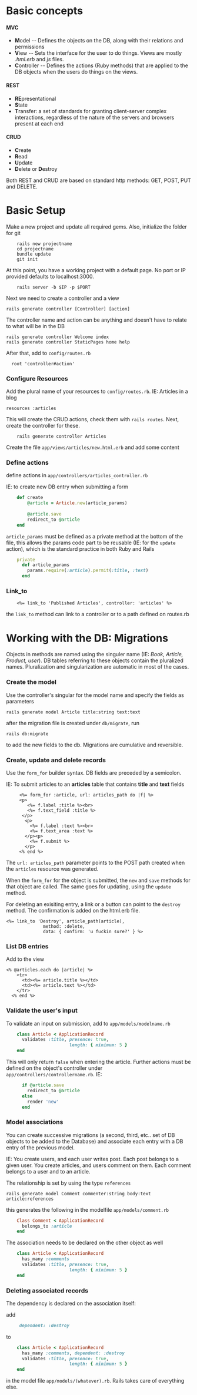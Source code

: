 # Basic concepts

#### MVC

* **M**odel -- Defines the objects on the DB, along with their relations and permissions
* **V**iew -- Sets the interface for the user to do things. Views are mostly _.hml.erb_ and _js_ files.
* **C**ontroller -- Defines the actions (Ruby methods) that are applied to the DB objects when the users do things on the views. 

#### REST

* **RE**presentational 
* **S**tate
* **T**ransfer: a set of standards for granting client-server complex interactions, regardless of the nature of the servers and browsers present at each end

#### CRUD

* **C**reate
* **R**ead
* **U**pdate
* **D**elete or **D**estroy

Both REST and CRUD are based on standard http methods: GET, POST, PUT and DELETE.

# Basic Setup
Make a new project and update all required gems. Also, initialize the folder for git

```shell
    rails new projectname
    cd projectname
    bundle update
    git init
```
At this point, you have a working project with a default page. No port or IP provided defaults to localhost:3000.
```shell
    rails server -b $IP -p $PORT
```
Next we need to create a controller and a view

    rails generate controller [Controller] [action]

The controller name and action can be anything and doesn't have to relate to what will be in the DB

    rails generate controller Welcome index
    rails generate controller StaticPages home help

After that, add to `config/routes.rb`

      root 'controller#action'

### Configure Resources

Add the plural name of your resources to `config/routes.rb`. IE: Articles in a blog

    resources :articles 

This will create the CRUD actions, check them with `rails routes`. Next, create the controller for these.
```shell
    rails generate controller Articles
```
Create the file `app/views/articles/new.html.erb` and add some content

### Define actions

define actions in `app/controllers/articles_controller.rb`

IE: to create new DB entry when submitting a form

```ruby
    def create
        @article = Article.new(article_params)
 
        @article.save
        redirect_to @article
    end
```

`article_params` must be defined as a private method at the bottom of the file, this allows the params code part to be reusable (IE: for the `update` action), which is the standard practice in both Ruby and Rails

```ruby
    private
      def article_params
        params.require(:article).permit(:title, :text)
      end
```

### Link_to
```HTML+ERB
    <%= link_to 'Published Articles', controller: 'articles' %>
```
the `link_to` method can link to a controller or to a path defined on routes.rb 


# Working with the DB: Migrations

Objects in methods are named using the singuler name (IE: _Book, Article, Product, user_). DB tables referring to these objects contain the pluralized names. Pluralization and singularization are automatic in most of the cases.

### Create the model

Use the controller's singular for the model name and specify the fields as parameters

    rails generate model Article title:string text:text

after the migration file is created under `db/migrate`, run

    rails db:migrate

to add the new fields to the db. Migrations are cumulative and reversible.

### Create, update and delete records

Use the `form_for` builder syntax. DB fields are preceded by a semicolon. 

IE: To submit articles to an **articles** table that contains **title** and **text** fields

```HTML+ERB
     <%= form_for :article, url: articles_path do |f| %>
     <p>
        <%= f.label :title %><br>
        <%= f.text_field :title %>
      </p>
       <p>
         <%= f.label :text %><br>
         <%= f.text_area :text %>
       </p><p>
         <%= f.submit %>
       </p>
     <% end %>
```
The `url: articles_path` parameter points to the POST path created when the `articles` resource was generated.

When the `form_for` for the object is submitted, the `new` and `save` methods for that object are called. The same goes for updating, using the `update` method. 

For deleting an exisiting entry, a link or a button can point to the `destroy` method. The confirmation is added on the html.erb file.

```HTML+ERB
<%= link_to 'Destroy', article_path(article),
              method: :delete,
              data: { confirm: 'u fuckin sure?' } %>
```

### List DB entries

Add to the view

```HTML+ERB
<% @articles.each do |article| %>
    <tr>
      <td><%= article.title %></td>
      <td><%= article.text %></td>
    </tr>
  <% end %>
```

### Validate the user's input

To validate an input on submission, add to `app/models/modelname.rb`

```ruby
    class Article < ApplicationRecord
      validates :title, presence: true,
                        length: { minimum: 5 }
    end
```
This will only return `false` when entering the article. Further actions must be defined on the object's controller under `app/controllers/controllername.rb`. IE:

```ruby
      if @article.save
        redirect_to @article
      else
        render 'new'
      end
```

### Model associations

You can create successive migrations (a second, third, etc.. set of DB objects to be added to the Database) and associate each entry with a DB entry of the previous model.

IE: 
You create users, and each user writes post. Each post belongs to a given user.
You create articles, and users comment on them. Each comment belongs to a user and to an article.

The relationship is set by using the type `references`

    rails generate model Comment commenter:string body:text article:references

this generates the following in the modelfile `app/models/comment.rb`

```ruby
    Class Comment < ApplicationRecord
      belongs_to :article
    end
```
The association needs to be declared on the other object as well

```ruby
    class Article < ApplicationRecord
      has_many :comments
      validates :title, presence: true,
                        length: { minimum: 5 }
    end
```

### Deleting associated records

The dependency is declared on the association itself:

add
```ruby
     dependent: :destroy
```
to 
```ruby
    class Article < ApplicationRecord
      has_many :comments, dependent: :destroy
      validates :title, presence: true,
                        length: { minimum: 5 }
    end
```
in the model file `app/models/(whatever).rb`. Rails takes care of everything else. 



